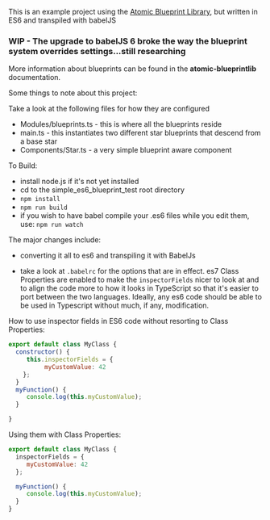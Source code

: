 
This is an example project using the [Atomic Blueprint Library](https://github.com/shaddockh/AtomicPlayground/tree/master/atomic-blueprintlib), but written in ES6 and transpiled with babelJS

### WIP - The upgrade to babelJS 6 broke the way the blueprint system overrides settings...still researching

More information about blueprints can be found in the **atomic-blueprintlib** documentation.

Some things to note about this project:

Take a look at the following files for how they are configured
* Modules/blueprints.ts - this is where all the blueprints reside
* main.ts - this instantiates two different star blueprints that descend from a base star
* Components/Star.ts - a very simple blueprint aware component

To Build:
* install node.js if it's not yet installed
* cd to the simple_es6_blueprint_test root directory
* ```npm install```
* ```npm run build```
*  if you wish to have babel compile your .es6 files while you edit them, use: ```npm run watch```

The major changes include:
* converting it all to es6 and transpiling it with BabelJs

* take a look at ```.babelrc``` for the options that are in effect.  es7 Class Properties are enabled to make the ```inspectorFields``` nicer to look at and to align the code more to how it looks in TypeScript so that it's easier to port between the two languages.  Ideally, any es6 code should be able to be used in Typescript without much, if any, modification.

How to use inspector fields in ES6 code without resorting to Class Properties:
``` javascript
export default class MyClass {
  constructor() {
     this.inspectorFields = {
          myCustomValue: 42
    };
  }
  myFunction() {
     console.log(this.myCustomValue);
  }

}
```

Using them with Class Properties:
``` javascript
export default class MyClass {
  inspectorFields = {
     myCustomValue: 42
  };

  myFunction() {
     console.log(this.myCustomValue);
  }
}
```
